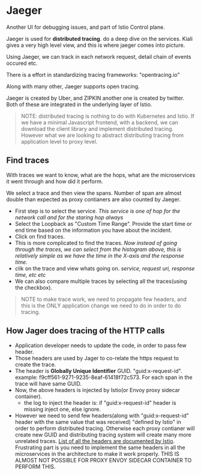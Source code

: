 # Jaeger

Another UI for debugging issues, and part of Istio Control plane.

Jaeger is used for **distributed tracing**. do a deep dive on the services. Kiali gives a very high level view, and this is where jaeger comes into picture.

Using Jaeger, we can track in each network request, detail chain of events occured etc.

There is a effort in standardizing tracing frameworks: "opentracing.io"

Along with many other, Jaeger supports open tracing.

Jaeger is created by Uber, and ZIPKIN another one is created by twitter. Both of these are integrated in the underlying layer of Istio.

> NOTE: distributed tracing is nothing to do with Kubernetes and Istio. If we have a minimal Javascript frontend, with a backend, we can download the client library and implement distributed tracing. However what we are looking to abstract distributing tracing from application level to proxy level.

## Find traces

With traces we want to know, what are the hops, what are the microservices it went through and how did it perform.

We select a trace and then view the spans. Number of span are almost double than expected as proxy contianers are also counted by Jaeger.

- First step is to select the service. *This service is one of hop for the network call and for the staring hop always*
- Select the Loopback as "Custom Time Range". Provide the start time or end time based on the information you have about the incident.
- Click on find traces.
- This is more complicated to find the traces. *Now instead of going through the traces, we can select from the histogram above, this is relatively simple as we have the time in the X-axis and the response time.*
- clik on the trace and view whats going on. *service, request uri, response time, etc etc*
- We can also compare multiple traces by selecting all the traces(using the checkbox).

> NOTE to make trace work, we need to propagate few headers, and this is the ONLY application change we need to do in order to do tracing.

## How Jager does tracing of the HTTP calls

- Application developer needs to update the code, in order to pass few header.
- Those headers are used by Jager to co-relate the https request to create the trace.
- The header is **Globally Unique Identifier** GUID. "guid:x-request-id". example: f9cff561-9271-9235-8eaf-61418f72c573. For each span in the trace will have same GUID.
- Now, the above headers is injected by Istio(or Envoy proxy sidecar container).
  - the log to inject the header is: if "guid:x-request-id" header is missing inject one, else ignore.
- However we need to send few headers(along with "guid:x-request-id" header with the same value that was received) "defined by Istio" in order to perform distributed tracing. Otherwise each proxy contianer will create new GUID and distributing tracing system will create many more unrelated traces. [List of all the headers are documented by Istio](https://istio.io/latest/about/faq/#how-to-support-tracing). Frustrating part is you need to implement the same headers in all the microservices in the architecture to make it work properly. THIS IS ALMOST NOT POSSIBLE FOR PROXY ENVOY SIDECAR CONTAINER TO PERFORM THIS.
